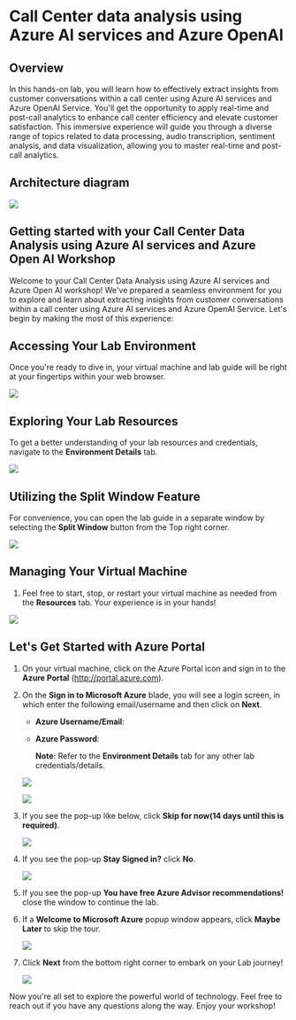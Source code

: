 # Call Center data analysis using Azure AI services and Azure OpenAI 

## Overview
In this hands-on lab, you will learn how to effectively extract insights from customer conversations within a call center using Azure AI services and Azure OpenAI Service. You'll get the opportunity to apply real-time and post-call analytics to enhance call center efficiency and elevate customer satisfaction. This immersive experience will guide you through a diverse range of topics related to data processing, audio transcription, sentiment analysis, and data visualization, allowing you to master real-time and post-call analytics.

## Architecture diagram

 ![](images/archdiag.png)

## Getting started with your Call Center Data Analysis using Azure AI services and Azure Open AI Workshop

Welcome to your Call Center Data Analysis using Azure AI services and Azure Open AI workshop! We've prepared a seamless environment for you to explore and learn about extracting insights from customer conversations within a call center using Azure AI services and Azure OpenAI Service. Let's begin by making the most of this experience:

## Accessing Your Lab Environment
 
Once you're ready to dive in, your virtual machine and lab guide will be right at your fingertips within your web browser.

   ![](images/vmandguidev2.png)

## Exploring Your Lab Resources
 
To get a better understanding of your lab resources and credentials, navigate to the **Environment Details** tab.
   
   ![](images/env-details.png)

## Utilizing the Split Window Feature
 
For convenience, you can open the lab guide in a separate window by selecting the **Split Window** button from the Top right corner.
   
   ![](images/spl.png)
   
## Managing Your Virtual Machine
 
1. Feel free to start, stop, or restart your virtual machine as needed from the **Resources** tab. Your experience is in your hands!
 
 ![](images/resources.png)


## Let's Get Started with Azure Portal

1. On your virtual machine, click on the Azure Portal icon and sign in to the **Azure Portal** (<http://portal.azure.com>).

1. On the **Sign in to Microsoft Azure** blade, you will see a login screen, in which enter the following email/username and then click on **Next**.  

   * **Azure Username/Email**:  <inject key="AzureAdUserEmail"></inject> 
   * **Azure Password**:  <inject key="AzureAdUserPassword"></inject>

        **Note**: Refer to the **Environment Details** tab for any other lab credentials/details.
        
    ![](images/image-004.jpg)
  
    ![](images/image-005.jpg)
  
1. If you see the pop-up like below, click **Skip for now(14 days until this is required)**.

    ![](images/image004.png)

1. If you see the pop-up **Stay Signed in?** click **No**.

    ![](images/image-006.jpg)

1. If you see the pop-up **You have free Azure Advisor recommendations!** close the window to continue the lab. 

1. If a **Welcome to Microsoft Azure** popup window appears, click **Maybe Later** to skip the tour.

    ![](images/image-007.jpg)
   
1. Click **Next** from the bottom right corner to embark on your Lab journey!

   ![](images/s36.png)
    
Now you're all set to explore the powerful world of technology. Feel free to reach out if you have any questions along the way. Enjoy your workshop!
